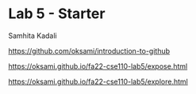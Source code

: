 # Lab 5 - Starter
Samhita Kadali

https://github.com/oksami/introduction-to-github

https://oksami.github.io/fa22-cse110-lab5/expose.html

https://oksami.github.io/fa22-cse110-lab5/explore.html